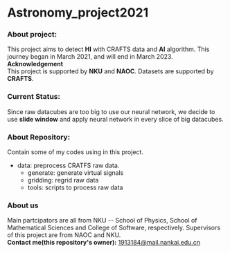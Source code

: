# Astronomy_project2021

### About project:
This project aims to detect **HI** with CRAFTS data and **AI** algorithm.
This journey began in March 2021, and will end in March 2023.<br>
**Acknowledgement**<br>
This project is supported by **NKU** and **NAOC**.
Datasets are supported by **CRAFTS**.

### Current Status:
Since raw datacubes are too big to use our neural network, we decide to use **slide window** and apply neural network in every slice of big datacubes. 

### About Repository:
Contain some of my codes using in this project.
- data: preprocess CRATFS raw data.
    - generate: generate virtual signals
    - gridding: regrid raw data
    - tools: scripts to process raw data 


### About us
Main partcipators are all from NKU -- School of Physics, School of Mathematical Sciences and College of Software, respectively.
Supervisors of this project are from NAOC and NKU.<br>
**Contact me(this repository's owner):** 1913184@mail.nankai.edu.cn




